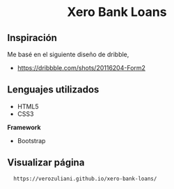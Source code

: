 <div align="center">
  <h1>Xero Bank Loans</h1>
</div>


## Inspiración
Me basé en el siguiente diseño de dribble, 
 - https://dribbble.com/shots/20116204-Form2


## Lenguajes utilizados
- HTML5
- CSS3

**Framework**
- Bootstrap

## Visualizar página
```sh
  https://verozuliani.github.io/xero-bank-loans/
```


